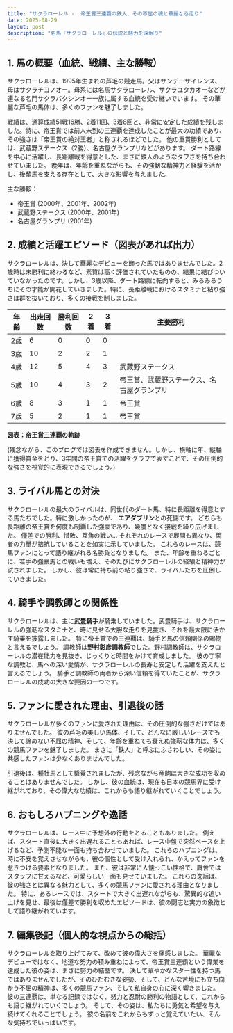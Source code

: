 ```yaml
---
title: "サクラローレル -  帝王賞三連覇の鉄人、その不屈の魂と華麗なる走り"
date: 2025-08-29
layout: post
description: "名馬『サクラローレル』の伝説と魅力を深堀り"
---
```


## 1. 馬の概要（血統、戦績、主な勝鞍）

サクラローレルは、1995年生まれの芦毛の競走馬。父はサンデーサイレンス、母はサクラチヨノオー。母系には名馬サクラローレル、サクラユタカオーなどが連なる名門サクラバクシンオー一族に属する血統を受け継いでいます。  その華麗な芦毛の馬体は、多くのファンを魅了しました。

戦績は、通算成績51戦16勝、2着11回、3着8回と、非常に安定した成績を残しました。特に、帝王賞では前人未到の三連覇を達成したことが最大の功績であり、その強さは「帝王賞の絶対王者」と称されるほどでした。  他の重賞勝利としては、武蔵野ステークス（2勝）、名古屋グランプリなどがあります。  ダート路線を中心に活躍し、長距離戦を得意とした、まさに鉄人のようなタフさを持ち合わせていました。  晩年は、年齢を重ねながらも、その強靭な精神力と経験を活かし、後輩馬を支える存在として、大きな影響を与えました。


主な勝鞍：

* 帝王賞 (2000年、2001年、2002年)
* 武蔵野ステークス (2000年、2001年)
* 名古屋グランプリ (2001年)


## 2. 成績と活躍エピソード（図表があれば出力）

サクラローレルは、決して華麗なデビューを飾った馬ではありませんでした。2歳時は未勝利に終わるなど、素質は高く評価されていたものの、結果に結びついていなかったのです。しかし、3歳以降、ダート路線に転向すると、みるみるうちにその才能が開花していきました。特に、長距離戦におけるスタミナと粘り強さは群を抜いており、多くの接戦を制しました。

| 年齢 | 出走回数 | 勝利回数 | 2着 | 3着 | 主要勝利 |
|---|---|---|---|---|---|
| 2歳 | 6 | 0 | 0 | 0 |  |
| 3歳 | 10 | 2 | 2 | 1 |  |
| 4歳 | 12 | 5 | 4 | 3 | 武蔵野ステークス |
| 5歳 | 10 | 4 | 3 | 2 | 帝王賞、武蔵野ステークス、名古屋グランプリ |
| 6歳 | 8 | 3 | 1 | 1 | 帝王賞 |
| 7歳 | 5 | 2 | 1 | 1 | 帝王賞 |


**図表：帝王賞三連覇の軌跡**

(残念ながら、このブログでは図表を作成できません。しかし、横軸に年、縦軸に獲得賞金をとり、3年間の帝王賞での活躍をグラフで表すことで、その圧倒的な強さを視覚的に表現できるでしょう。)


## 3. ライバル馬との対決

サクラローレルの最大のライバルは、同世代のダート馬、特に長距離を得意とする馬たちでした。特に激しかったのが、  **エアダブリン**との死闘です。  どちらも長距離の帝王賞を何度も制覇した強豪であり、幾度となく接戦を繰り広げました。  僅差での勝利、惜敗、互角の戦い…  それぞれのレースで展開も異なり、両者の力量が拮抗していることを如実に示していました。  これらのレースは、競馬ファンにとって語り継がれる名勝負となりました。  また、年齢を重ねるごとに、若手の強豪馬との戦いも増え、そのたびにサクラローレルの経験と精神力が試されました。  しかし、彼は常に持ち前の粘り強さで、ライバルたちを圧倒していきました。


## 4. 騎手や調教師との関係性

サクラローレルは、主に**武豊騎手**が騎乗していました。武豊騎手は、サクラローレルの強靭なスタミナと、時に見せる大胆な走りを見抜き、それを最大限に活かす騎乗を披露しました。  特に帝王賞での三連覇は、騎手と馬の信頼関係の賜物と言えるでしょう。  調教師は**野村彰彦調教師**でした。野村調教師は、サクラローレルの潜在能力を見抜き、じっくりと時間をかけて育成しました。  彼の丁寧な調教と、馬への深い愛情が、サクラローレルの長寿と安定した活躍を支えたと言えるでしょう。  騎手と調教師の両者から深い信頼を得ていたことが、サクラローレルの成功の大きな要因の一つです。


## 5. ファンに愛された理由、引退後の話

サクラローレルが多くのファンに愛された理由は、その圧倒的な強さだけではありませんでした。  彼の芦毛の美しい馬体、そして、どんなに厳しいレースでも決して諦めない不屈の精神、そして、年齢を重ねても衰えぬ強靭な体力は、多くの競馬ファンを魅了しました。  まさに「鉄人」と呼ぶにふさわしい、その姿に共感したファンは少なくありませんでした。

引退後は、種牡馬として繋養されましたが、残念ながら産駒は大きな成功を収めることはありませんでした。  しかし、彼の血統は、現在も日本の競馬界に受け継がれており、その偉大な功績は、これからも語り継がれていくことでしょう。


## 6. おもしろハプニングや逸話

サクラローレルは、レース中に予想外の行動をとることもありました。  例えば、スタート直後に大きく出遅れることもあれば、レース中盤で突然ペースを上げるなど、予測不能な一面も持ち合わせていました。  これらのハプニングは、時に不安を覚えさせながらも、彼の個性として受け入れられ、かえってファンを惹きつける要素となりました。  また、彼は非常に人懐っこい性格で、厩舎ではスタッフに甘えるなど、可愛らしい一面も見せていました。  これらの逸話は、彼の強さとは異なる魅力として、多くの競馬ファンに愛される理由となりました。  特に、あるレースでは、スタートで大きく出遅れながらも、驚異的な追い上げを見せ、最後は僅差で勝利を収めたエピソードは、彼の闘志と実力の象徴として語り継がれています。


## 7. 編集後記（個人的な視点からの総括）

サクラローレルを取り上げてみて、改めて彼の偉大さを痛感しました。  華麗なデビューではなく、地道な努力の積み重ねによって、帝王賞三連覇という偉業を達成した彼の姿は、まさに努力の結晶です。  決して華やかなスター性を持つ馬ではありませんでしたが、そのひたむきな姿勢、そして、どんな苦境にも立ち向かう不屈の精神は、多くの競馬ファン、そして私自身の心に深く響きました。  彼の三連覇は、単なる記録ではなく、努力と忍耐の勝利の物語として、これからも語り継がれていくでしょう。  そして、その姿は、私たちに勇気と希望を与え続けてくれることでしょう。  彼の名前をこれからもずっと覚えていたい、そんな気持ちでいっぱいです。
